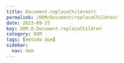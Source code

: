 ```yaml
---
title: Document.replaceChildren()
permalink: /DOM/Document/replaceChildren/
date: 2023-09-25
key: DOM.D.Document.replaceChildren
category: DOM
tags: [metodo dom]
sidebar:
  nav: dom
---
```

